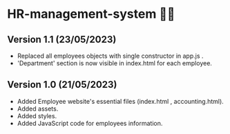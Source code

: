# HR-management-system 🧑‍💼

## Version 1.1 (23/05/2023)

- Replaced all employees objects with single constructor in app.js .
- 'Department' section is now visible in index.html for each employee.


## Version 1.0 (21/05/2023)

- Added Employee website's essential files (index.html , accounting.html).
- Added assets.
- Added styles.
- Added JavaScript code for employees information.